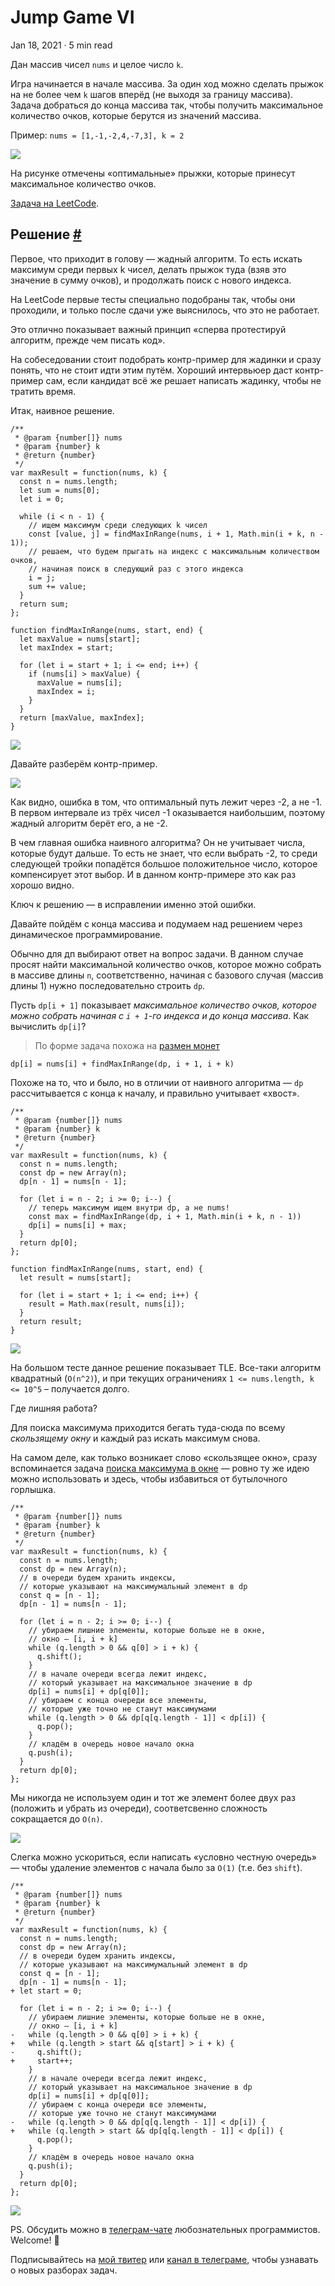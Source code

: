 Jump Game VI
============

Jan 18, 2021 · 5 min read

Дан массив чисел `nums` и целое число `k`.

Игра начинается в начале массива. За один ход можно сделать прыжок на не более чем `k` шагов вперёд (не выходя за границу массива). Задача добраться до конца массива так, чтобы получить максимальное количество очков, которые берутся из значений массива.

Пример: `nums = [1,-1,-2,4,-7,3], k = 2`

![](/images/jump-game-vi--ex.jpg)

На рисунке отмечены «оптимальные» прыжки, которые принесут максимальное количество очков.

[Задача на LeetCode](https://leetcode.com/problems/jump-game-vi/).

Решение [#](#решение)
---------------------

Первое, что приходит в голову — жадный алгоритм. То есть искать максимум среди первых k чисел, делать прыжок туда (взяв это значение в сумму очков), и продолжать поиск с нового индекса.

На LeetCode первые тесты специально подобраны так, чтобы они проходили, и только после сдачи уже выяснилось, что это не работает.

Это отлично показывает важный принцип «сперва протестируй алгоритм, прежде чем писать код».

На собеседовании стоит подобрать контр-пример для жадинки и сразу понять, что не стоит идти этим путём. Хороший интервьюер даст контр-пример сам, если кандидат всё же решает написать жадинку, чтобы не тратить время.

Итак, наивное решение.

    /**
     * @param {number[]} nums
     * @param {number} k
     * @return {number}
     */
    var maxResult = function(nums, k) {
      const n = nums.length;
      let sum = nums[0];
      let i = 0;
    
      while (i < n - 1) {
        // ищем максимум среди следующих k чисел
        const [value, j] = findMaxInRange(nums, i + 1, Math.min(i + k, n - 1));
        // решаем, что будем прыгать на индекс с максимальным количеством очков,
        // начиная поиск в следующий раз с этого индекса
        i = j;
        sum += value;
      }
      return sum;
    };
    
    function findMaxInRange(nums, start, end) {
      let maxValue = nums[start];
      let maxIndex = start;
    
      for (let i = start + 1; i <= end; i++) {
        if (nums[i] > maxValue) {
          maxValue = nums[i];
          maxIndex = i;
        }
      }
      return [maxValue, maxIndex];
    }
    

![](/images/jump-game-vi--greedy.jpg)

Давайте разберём контр-пример.

![](/images/jump-game-vi--greedy-fail.jpg)

Как видно, ошибка в том, что оптимальный путь лежит через -2, а не -1. В первом интервале из трёх чисел -1 оказывается наибольшим, поэтому жадный алгоритм берёт его, а не -2.

В чем главная ошибка наивного алгоритма? Он не учитывает числа, которые будут дальше. То есть не знает, что если выбрать -2, то среди следующей тройки попадётся большое положительное число, которое компенсирует этот выбор. И в данном контр-примере это как раз хорошо видно.

Ключ к решению — в исправлении именно этой ошибки.

Давайте пойдём с конца массива и подумаем над решением через динамическое программирование.

Обычно для дп выбирают ответ на вопрос задачи. В данном случае просят найти максимальной количество очков, которое можно собрать в массиве длины `n`, соответственно, начиная с базового случая (массив длины 1) нужно последовательно строить `dp`.

Пусть `dp[i + 1]` показывает _максимальное количество очков, которое можно собрать начиная с `i + 1`\-го индекса и до конца массива_. Как вычислить `dp[i]`?

> По форме задача похожа на [размен монет](/posts/coin-change/)

    dp[i] = nums[i] + findMaxInRange(dp, i + 1, i + k)
    

Похоже на то, что и было, но в отличии от наивного алгоритма — `dp` рассчитывается с конца к началу, и правильно учитывает «хвост».

    /**
     * @param {number[]} nums
     * @param {number} k
     * @return {number}
     */
    var maxResult = function(nums, k) {
      const n = nums.length;
      const dp = new Array(n);
      dp[n - 1] = nums[n - 1];
    
      for (let i = n - 2; i >= 0; i--) {
        // теперь максимум ищем внутри dp, а не nums!
        const max = findMaxInRange(dp, i + 1, Math.min(i + k, n - 1))
        dp[i] = nums[i] + max;
      }
      return dp[0];
    };
    
    function findMaxInRange(nums, start, end) {
      let result = nums[start];
    
      for (let i = start + 1; i <= end; i++) {
        result = Math.max(result, nums[i]);
      }
      return result;
    }
    

![](/images/jump-game-vi--tle.jpg)

На большом тесте данное решение показывает TLE. Все-таки алгоритм квадратный (`O(n^2)`), и при текущих ограничениях `1 <= nums.length, k <= 10^5` – получается долго.

Где лишняя работа?

Для поиска максимума приходится бегать туда-сюда по всему _скользящему окну_ и каждый раз искать максимум снова.

На самом деле, как только возникает слово «скользящее окно», сразу вспоминается задача [поиска максимума в окне](/posts/sliding-window-maximum/) — ровно ту же идею можно использовать и здесь, чтобы избавиться от бутылочного горлышка.

    /**
     * @param {number[]} nums
     * @param {number} k
     * @return {number}
     */
    var maxResult = function(nums, k) {
      const n = nums.length;
      const dp = new Array(n);
      // в очереди будем хранить индексы,
      // которые указывают на максимумальный элемент в dp
      const q = [n - 1];
      dp[n - 1] = nums[n - 1];
    
      for (let i = n - 2; i >= 0; i--) {
        // убираем лишние элементы, которые больше не в окне,
        // окно — [i, i + k]
        while (q.length > 0 && q[0] > i + k) {
          q.shift();
        }
        // в начале очереди всегда лежит индекс,
        // который указывает на максимальное значение в dp
        dp[i] = nums[i] + dp[q[0]];
        // убираем с конца очереди все элементы,
        // которые уже точно не станут максимумами
        while (q.length > 0 && dp[q[q.length - 1]] < dp[i]) {
          q.pop();
        }
        // кладём в очередь новое начало окна
        q.push(i);
      }
      return dp[0];
    };
    

Мы никогда не используем один и тот же элемент более двух раз (положить и убрать из очереди), соответсвенно сложность сокращается до `O(n)`.

![](/images/jump-game-vi--result.jpg)

Слегка можно ускориться, если написать «условно честную очередь» — чтобы удаление элементов с начала было за `O(1)` (т.е. без `shift`).

    /**
     * @param {number[]} nums
     * @param {number} k
     * @return {number}
     */
    var maxResult = function(nums, k) {
      const n = nums.length;
      const dp = new Array(n);
      // в очереди будем хранить индексы,
      // которые указывают на максимумальный элемент в dp
      const q = [n - 1];
      dp[n - 1] = nums[n - 1];
    + let start = 0;
    
      for (let i = n - 2; i >= 0; i--) {
        // убираем лишние элементы, которые больше не в окне,
        // окно — [i, i + k]
    -   while (q.length > 0 && q[0] > i + k) {
    +   while (q.length > start && q[start] > i + k) {
    -     q.shift();
    +     start++;
        }
        // в начале очереди всегда лежит индекс,
        // который указывает на максимальное значение в dp
        dp[i] = nums[i] + dp[q[0]];
        // убираем с конца очереди все элементы,
        // которые уже точно не станут максимумами
    -   while (q.length > 0 && dp[q[q.length - 1]] < dp[i]) {
    +   while (q.length > start && dp[q[q.length - 1]] < dp[i]) {
          q.pop();
        }
        // кладём в очередь новое начало окна
        q.push(i);
      }
      return dp[0];
    };
    

![](/images/jump-game-vi--result2.jpg)

PS. Обсудить можно в [телеграм-чате](https://t.me/ctci_chat_ru) любознательных программистов. Welcome! 🤗

Подписывайтесь на [мой твитер](https://twitter.com/vitkarpov) или [канал в телеграме](https://t.me/coding_interviews), чтобы узнавать о новых разборах задач.